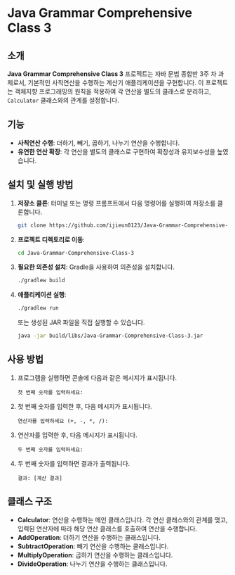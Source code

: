 # Java Grammar Comprehensive Class 3

## 소개

**Java Grammar Comprehensive Class 3** 프로젝트는 자바 문법 종합반 3주 차 과제로서, 기본적인 사칙연산을 수행하는 계산기 애플리케이션을 구현합니다. 이 프로젝트는 객체지향 프로그래밍의 원칙을 적용하여 각 연산을 별도의 클래스로 분리하고, `Calculator` 클래스와의 관계를 설정합니다.

## 기능

- **사칙연산 수행**: 더하기, 빼기, 곱하기, 나누기 연산을 수행합니다.
- **유연한 연산 확장**: 각 연산을 별도의 클래스로 구현하여 확장성과 유지보수성을 높였습니다.

## 설치 및 실행 방법

1. **저장소 클론**: 터미널 또는 명령 프롬프트에서 다음 명령어를 실행하여 저장소를 클론합니다.

   ```bash
   git clone https://github.com/ijieun0123/Java-Grammar-Comprehensive-Class-3.git
   ```

2. **프로젝트 디렉토리로 이동**:

   ```bash
   cd Java-Grammar-Comprehensive-Class-3
   ```

3. **필요한 의존성 설치**: Gradle을 사용하여 의존성을 설치합니다.

   ```bash
   ./gradlew build
   ```

4. **애플리케이션 실행**:

   ```bash
   ./gradlew run
   ```

   또는 생성된 JAR 파일을 직접 실행할 수 있습니다.

   ```bash
   java -jar build/libs/Java-Grammar-Comprehensive-Class-3.jar
   ```

## 사용 방법

1. 프로그램을 실행하면 콘솔에 다음과 같은 메시지가 표시됩니다.

   ```
   첫 번째 숫자를 입력하세요:
   ```

2. 첫 번째 숫자를 입력한 후, 다음 메시지가 표시됩니다.

   ```
   연산자를 입력하세요 (+, -, *, /):
   ```

3. 연산자를 입력한 후, 다음 메시지가 표시됩니다.

   ```
   두 번째 숫자를 입력하세요:
   ```

4. 두 번째 숫자를 입력하면 결과가 출력됩니다.

   ```
   결과: [계산 결과]
   ```

## 클래스 구조

- **Calculator**: 연산을 수행하는 메인 클래스입니다. 각 연산 클래스와의 관계를 맺고, 입력된 연산자에 따라 해당 연산 클래스를 호출하여 연산을 수행합니다.
- **AddOperation**: 더하기 연산을 수행하는 클래스입니다.
- **SubtractOperation**: 빼기 연산을 수행하는 클래스입니다.
- **MultiplyOperation**: 곱하기 연산을 수행하는 클래스입니다.
- **DivideOperation**: 나누기 연산을 수행하는 클래스입니다.


